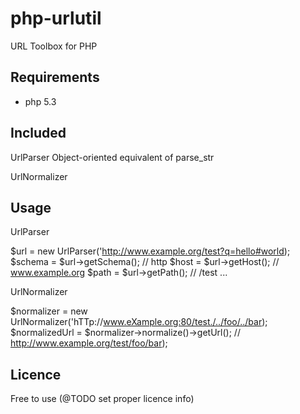 php-urlutil
===========

URL Toolbox for PHP


Requirements
------------

- php 5.3


Included
--------

UrlParser
Object-oriented equivalent of parse_str

UrlNormalizer


Usage
------

UrlParser

$url = new UrlParser('http://www.example.org/test?q=hello#world);
$schema = $url->getSchema(); // http
$host = $url->getHost(); // www.example.org
$path = $url->getPath(); // /test
...


UrlNormalizer

$normalizer = new UrlNormalizer('hTTp://www.eXample.org:80/test./../foo/../bar);
$normalizedUrl = $normalizer->normalize()->getUrl(); // http://www.example.org/test/foo/bar);



Licence
-------
Free to use (@TODO set proper licence info)



